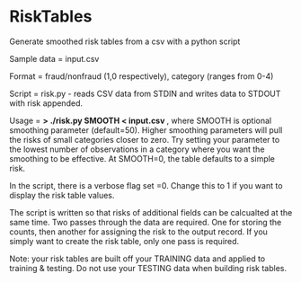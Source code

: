 # RiskTables
Generate smoothed risk tables from a csv with a python script

Sample data = input.csv

Format = fraud/nonfraud (1,0 respectively), category (ranges from 0-4)

Script = risk.py - reads CSV data from STDIN and writes data to STDOUT with risk appended. 

Usage = <b> > ./risk.py SMOOTH < input.csv </b>, where SMOOTH is optional smoothing parameter (default=50). 
Higher smoothing parameters will pull the risks of small categories closer to zero.
Try setting your parameter to the lowest number of observations in a category where you want the smoothing to be effective.
At SMOOTH=0, the table defaults to a simple risk.

In the script, there is a verbose flag set =0. Change this to 1 if you want to display the risk table values.

The script is written so that risks of additional fields can be calcualted at the same time. Two passes through the data are required. 
One for storing the counts, then another for assigning the risk to the output record. If you simply want to create the risk table, only one pass is required.

Note: your risk tables are built off your TRAINING data and applied to training & testing. Do not use your TESTING data when building risk tables.
